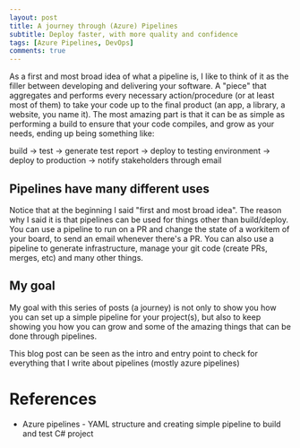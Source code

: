 ```yaml
---
layout: post
title: A journey through (Azure) Pipelines
subtitle: Deploy faster, with more quality and confidence 
tags: [Azure Pipelines, DevOps]
comments: true
---
```


As a first and most broad idea of what a pipeline is, I like to think of it as the filler between developing and delivering your software. A "piece" that aggregates and performs every necessary action/procedure (or at least most of them) to take your code up to the final product (an app, a library, a website, you name it).
The most amazing part is that it can be as simple as performing a build to ensure that your code compiles, and grow as your needs, ending up being something like:

build -> test -> generate test report -> deploy to testing environment -> deploy to production -> notify stakeholders through email 

## Pipelines have many different uses

Notice that at the beginning I said "first and most broad idea".
The reason why I said it is that pipelines can be used for things other than build/deploy.
You can use a pipeline to run on a PR and change the state of a workitem of your board, to send an email whenever there's a PR.
You can also use a pipeline to generate infrastructure, manage your git code (create PRs, merges, etc) and many other things.


## My goal

My goal with this series of posts (a journey) is not only to show you how you can set up a simple pipeline for your project(s), but also to keep showing you how you can grow and some of the amazing things that can be done through pipelines.

This blog post can be seen as the intro and entry point to check for everything that I write about pipelines (mostly azure pipelines)


# References

* Azure pipelines - YAML structure and creating simple pipeline to build and test C# project